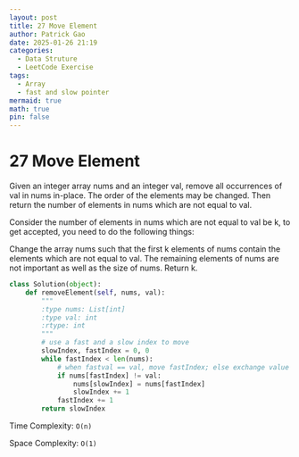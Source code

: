 ```yaml
---
layout: post
title: 27 Move Element
author: Patrick Gao
date: 2025-01-26 21:19
categories:
  - Data Struture
  - LeetCode Exercise
tags:
  - Array
  - fast and slow pointer
mermaid: true
math: true
pin: false
---
```


# 27 Move Element

Given an integer array nums and an integer val, remove all occurrences of val in nums in-place. The order of the elements may be changed. Then return the number of elements in nums which are not equal to val.

Consider the number of elements in nums which are not equal to val be k, to get accepted, you need to do the following things:

Change the array nums such that the first k elements of nums contain the elements which are not equal to val. The remaining elements of nums are not important as well as the size of nums.
Return k.


```python
class Solution(object):
    def removeElement(self, nums, val):
        """
        :type nums: List[int]
        :type val: int
        :rtype: int
        """
        # use a fast and a slow index to move
        slowIndex, fastIndex = 0, 0
        while fastIndex < len(nums):
            # when fastval == val, move fastIndex; else exchange value and move both
            if nums[fastIndex] != val:
                nums[slowIndex] = nums[fastIndex]
                slowIndex += 1
            fastIndex += 1
        return slowIndex

```



Time Complexity: `O(n)`

Space Complexity: `O(1)`